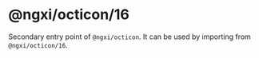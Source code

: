 # @ngxi/octicon/16

Secondary entry point of `@ngxi/octicon`. It can be used by importing from `@ngxi/octicon/16`.
